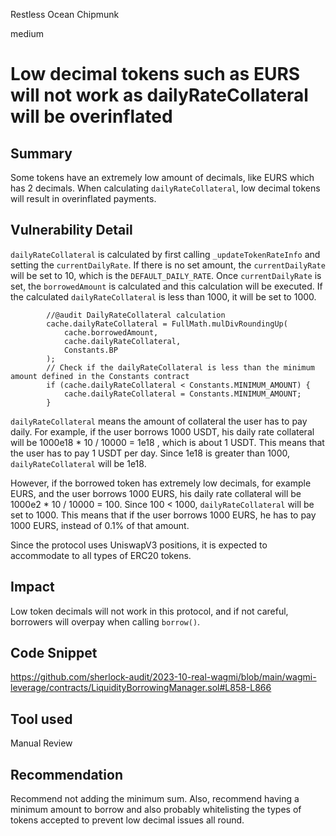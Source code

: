 Restless Ocean Chipmunk

medium

# Low decimal tokens such as EURS will not work as dailyRateCollateral will be overinflated
## Summary

Some tokens have an extremely low amount of decimals, like EURS which has 2 decimals. When calculating `dailyRateCollateral`, low decimal tokens will result in overinflated payments.

## Vulnerability Detail

`dailyRateCollateral` is calculated by first calling `_updateTokenRateInfo` and setting the `currentDailyRate`. If  there is no set amount, the `currentDailyRate` will be set to 10, which is the `DEFAULT_DAILY_RATE`. Once `currentDailyRate` is set, the `borrowedAmount` is calculated and this calculation will be executed. If the calculated `dailyRateCollateral` is less than 1000, it will be set to 1000.

```solidity
        //@audit DailyRateCollateral calculation
        cache.dailyRateCollateral = FullMath.mulDivRoundingUp(
            cache.borrowedAmount,
            cache.dailyRateCollateral,
            Constants.BP
        );
        // Check if the dailyRateCollateral is less than the minimum amount defined in the Constants contract
        if (cache.dailyRateCollateral < Constants.MINIMUM_AMOUNT) {
            cache.dailyRateCollateral = Constants.MINIMUM_AMOUNT;
        }
```

`dailyRateCollateral` means the amount of collateral the user has to pay daily. For example, if the user borrows 1000 USDT, his daily rate collateral will be 1000e18 * 10 / 10000 = 1e18 , which is about 1 USDT. This means that the user has to pay 1 USDT per day. Since 1e18 is greater than 1000, `dailyRateCollateral` will be 1e18.

However, if the borrowed token has extremely low decimals, for example EURS, and the user borrows 1000 EURS, his daily rate collateral will be 1000e2 * 10 / 10000 = 100. Since 100 < 1000, `dailyRateCollateral` will be set to 1000. This means that if the user borrows 1000 EURS, he has to pay 1000 EURS, instead of 0.1% of that amount.

Since the protocol uses UniswapV3 positions, it is expected to accommodate to all types of ERC20 tokens.

## Impact

Low token decimals will not work in this protocol, and if not careful, borrowers will overpay when calling `borrow()`.

## Code Snippet

https://github.com/sherlock-audit/2023-10-real-wagmi/blob/main/wagmi-leverage/contracts/LiquidityBorrowingManager.sol#L858-L866

## Tool used

Manual Review

## Recommendation

Recommend not adding the minimum sum. Also, recommend having a minimum amount to borrow and also probably whitelisting the types of tokens accepted to prevent low decimal issues all round.
